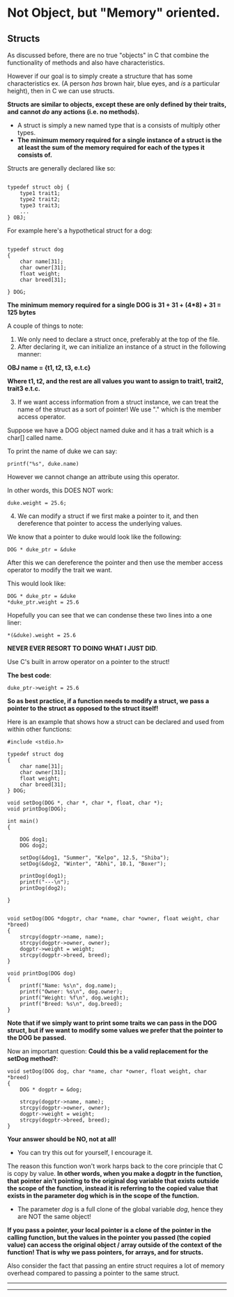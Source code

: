 # Not Object, but "Memory" oriented.

## Structs

As discussed before, there are no true "objects" in C that combine the functionality 
of methods and also have characteristics.

However if our goal is to simply create a structure that has some
characteristics ex. (A person *has* brown hair, blue eyes, and *is* a particular height),
then in C we can use structs.

**Structs are similar to objects, except these are only defined by their traits,
and cannot *do* any actions (i.e. no methods).**

- A struct is simply a new named type that is a consists of multiply other types.
- **The minimum memory required for a single instance of a struct is the
at least the sum of the memory required for each of the types it consists of.**

Structs are generally declared like so:

```

typedef struct obj {
    type1 trait1;
    type2 trait2;
    type3 trait3;
    ...
} OBJ;

```

For example here's a hypothetical struct for a dog:

```

typedef struct dog
{
    char name[31];
    char owner[31];
    float weight;
    char breed[31];

} DOG;

```
**The minimum memory required for a single DOG is 31 + 31 + (4*8) + 31 = 125 bytes**


A couple of things to note:

1) We only need to declare a struct once, preferably at the top of the file.
2) After declaring it, we can initialize an instance of a struct in the following manner:

**OBJ name = {t1, t2, t3, e.t.c}**

**Where t1, t2, and the rest are all values you want to assign to trait1, trait2, trait3 e.t.c.**

3) If we want access information from a struct instance, we can treat the name
of the struct as a sort of pointer! We use "." which is the member access operator.

Suppose we have a DOG object named duke and it has a trait which is a char[] called name.

To print the name of duke we can say:

```
printf("%s", duke.name)
```

However we cannot change an attribute using this operator.

In other words, this DOES NOT work:

```
duke.weight = 25.6;
```

4) We can modify a struct if we first make a pointer to it, and then
dereference that pointer to access the underlying values.

We know that a pointer to duke would look like the following:

```
DOG * duke_ptr = &duke
```

After this we can dereference the pointer and then use the member access
operator to modify the trait we want.

This would look like:

```
DOG * duke_ptr = &duke
*duke_ptr.weight = 25.6
```

Hopefully you can see that we can condense these two lines into a one liner:

```
*(&duke).weight = 25.6
```

**NEVER EVER RESORT TO DOING WHAT I JUST DID**. 

Use C's built in arrow operator on a pointer to the struct!

**The best code**:

```
duke_ptr->weight = 25.6
```

**So as best practice, if a function needs to modify a struct, we pass
a pointer to the struct as opposed to the struct itself!**


Here is an example that shows how a struct can be declared and used from within
other functions:

```
#include <stdio.h>

typedef struct dog
{
    char name[31];
    char owner[31];
    float weight;
    char breed[31];
} DOG;

void setDog(DOG *, char *, char *, float, char *);
void printDog(DOG);

int main()
{

    DOG dog1;
    DOG dog2;

    setDog(&dog1, "Summer", "Kelpo", 12.5, "Shiba");
    setDog(&dog2, "Winter", "Abhi", 10.1, "Boxer");

    printDog(dog1);
    printf("---\n");
    printDog(dog2);

}


void setDog(DOG *dogptr, char *name, char *owner, float weight, char *breed)
{
    strcpy(dogptr->name, name);
    strcpy(dogptr->owner, owner);
    dogptr->weight = weight;
    strcpy(dogptr->breed, breed);
}

void printDog(DOG dog)
{
    printf("Name: %s\n", dog.name);
    printf("Owner: %s\n", dog.owner);
    printf("Weight: %f\n", dog.weight);
    printf("Breed: %s\n", dog.breed);
}

```

**Note that if we simply want to print some traits we can pass in the DOG struct,
but if we want to modify some values we prefer that the pointer to the DOG be passed.**

Now an important question: **Could this be a valid replacement for the setDog method?**:

```
void setDog(DOG dog, char *name, char *owner, float weight, char *breed)
{
    DOG * dogptr = &dog;

    strcpy(dogptr->name, name);
    strcpy(dogptr->owner, owner);
    dogptr->weight = weight;
    strcpy(dogptr->breed, breed);
}
```

**Your answer should be NO, not at all!**

- You can try this out for yourself, I encourage it.

The reason this function won't work harps back to the core principle that
C is copy by value. **In other words, when you make a dogptr in the function,
that pointer ain't pointing to the original dog variable that exists outside
the scope of the function, instead it is referring to the copied value that
exists in the parameter dog which is in the scope of the function.**

- The parameter *dog* is a full clone of the global variable *dog*, hence they are
NOT the same object!

**If you pass a pointer, your local pointer is a clone of the pointer in the calling
function, but the values in the pointer you passed (the copied value) can access
the original object / array outside of the context of the function! That is why
we pass pointers, for arrays, and for structs.**

Also consider the fact that passing an entire struct requires a lot of memory overhead compared to passing a pointer to the same struct.

---



---

